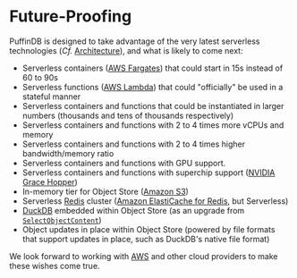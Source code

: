 # Future-Proofing

PuffinDB is designed to take advantage of the very latest serverless technologies (*Cf.* [Architecture](Architecture.md)), and what is likely to come next:

- Serverless containers ([AWS Fargates](https://aws.amazon.com/fargate/)) that could start in 15s instead of 60 to 90s
- Serverless functions ([AWS Lambda](https://aws.amazon.com/lambda/)) that could "officially" be used in a stateful manner
- Serverless containers and functions that could be instantiated in larger numbers (thousands and tens of thousands respectively)
- Serverless containers and functions with 2 to 4 times more vCPUs and memory
- Serverless containers and functions with 2 to 4 times higher bandwidth/memory ratio
- Serverless containers and functions with GPU support.
- Serverless containers and functions with superchip support ([NVIDIA Grace Hopper](https://www.nvidia.com/en-us/data-center/grace-hopper-superchip/))
- In-memory tier for Object Store ([Amazon S3](https://aws.amazon.com/s3/))
- Serverless [Redis](https://redis.io/) cluster ([Amazon ElastiCache for Redis](https://aws.amazon.com/elasticache/redis/), but Serverless)
- [DuckDB](https://duckdb.org/) embedded within Object Store (as an upgrade from [`SelectObjectContent`](https://docs.aws.amazon.com/AmazonS3/latest/API/API_SelectObjectContent.html))
- Object updates in place within Object Store (powered by file formats that support updates in place, such as DuckDB's native file format)

We look forward to working with [AWS](https://aws.amazon.com/) and other cloud providers to make these wishes come true.
